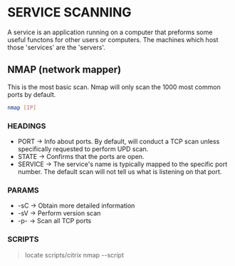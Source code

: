 # SERVICE SCANNING
A service is an application running on a computer that preforms some useful functons for other users or computers. The machines which host those 'services' are the 'servers'. 

## NMAP (network mapper)
This is the most basic scan. Nmap will only scan the 1000 most common ports by default.

```bash
nmap [IP]
```

### HEADINGS
- PORT -> Info about ports. By default, will conduct a TCP scan unless specifically requested to perform UPD scan.
- STATE -> Confirms that the ports are open.
- SERVICE -> The service's name is typically mapped to the specific port number. The default scan will not tell us what is listening on that port.

### PARAMS
- -sC -> Obtain more detailed information
- -sV -> Perform version scan
- -p- -> Scan all TCP ports

### SCRIPTS
> locate scripts/citrix
> nmap --script <script name> -p <port> <host>

## ATTACKING NETWORK SERVICES
### BANNER GRABBING
Using nmap:
> namp -sV --script=banner <target>
> nmap -sV --script=banner -p21 <target>/<port>

Using nc version of Netcat:
> nc -nv <IP> <PORT>

### FTP
> nmap -sC -sV -p21 <IP>
> ftp -p <IP>

### SMB (server message block)
Prevalent protocol on Windows Machines that provides many vectors for vertical and lateral movement. Some SMB versions may be vulnerable to RCE exploits such as EternalBlue. Nmap has many scripts for enumerating SMB. such as smb-os-discovery.nse.

> nmap --script smb-os-discovery.nse -p<PORT> <IP>

### SHARES
SBM allows users and administrators to share folders and make them accessible remotely by other users. A tool that can enumerate and interact with SBM shares is smbclient.
- -L -> Flag that specifies that we want to retrieve a list of available shares on remote host
- -N -> suppressed the password prompt
- -U -> Username

> smbclient -U <username> \\\\<IP>\\<PATH>

### SNMP
Provide info and statistics about a router or device.

> snmpwalk -v 2c -c public <IP> <NUMBER>

A tool such as onesyxtyone can be used to brute force the community string names using a dictionary file of common community string.

> onesixtyone -c <DICTIONARY TXT> <IP>
